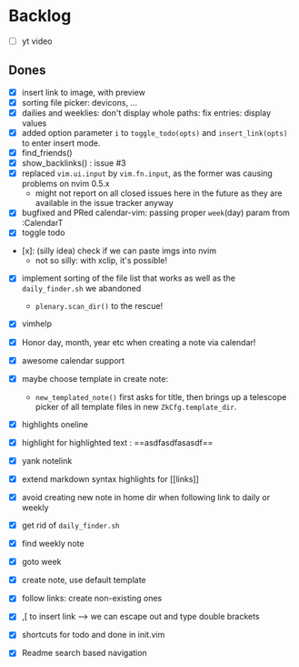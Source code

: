 # Backlog

- [ ] yt video

## Dones
- [x] insert link to image, with preview
- [x] sorting file picker: devicons, ...
- [x] dailies and weeklies: don't display whole paths: fix entries: display values
- [x] added option parameter `i` to `toggle_todo(opts)` and `insert_link(opts)` to enter insert mode.
- [x] find_friends()
- [x] show_backlinks() : issue #3
- [x] replaced `vim.ui.input` by `vim.fn.input`, as the former was causing problems on nvim 0.5.x
  - might not report on all closed issues here in the future as they are available in the issue tracker anyway
- [x] bugfixed and PRed calendar-vim: passing proper `week`(day) param from :CalendarT
- [x] toggle todo
- [x]: (silly idea) check if we can paste imgs into nvim
  - not so silly: with xclip, it's possible!
- [x] implement sorting of the file list that works as well as the `daily_finder.sh` we abandoned
    - `plenary.scan_dir()` to the rescue!
- [x] vimhelp
- [x] Honor day, month, year etc when creating a note via calendar!
- [x] awesome calendar support
- [x] maybe choose template in create note:
    - `new_templated_note()` first asks for title, then brings up a telescope picker of all template files in new `ZkCfg.template_dir`.
- [x] highlights oneline
- [x] highlight for highlighted text : ==asdfasdfasasdf==
- [x] yank notelink
- [x] extend markdown syntax highlights for [[links]]
- [x] avoid creating new note in home dir when following link to daily or weekly
- [x] get rid of `daily_finder.sh`
- [x] find weekly note
- [x] goto week
- [x] create note, use default template
- [x] follow links: create non-existing ones 
- [x] ,[ to insert link --> we can escape out and type double brackets
- [x] shortcuts for todo and done in init.vim
- [x] Readme search based navigation

